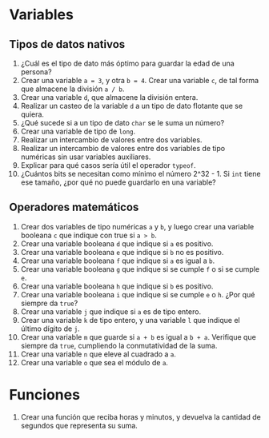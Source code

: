 # Variables

## Tipos de datos nativos

1. ¿Cuál es el tipo de dato más óptimo para guardar la edad de una persona?
2. Crear una variable `a = 3`, y otra `b = 4`. Crear una variable `c`, de tal forma que almacene la división `a / b`.
3. Crear una variable `d`, que almacene la división entera.
4. Realizar un casteo de la variable `d` a un tipo de dato flotante que se quiera.
5. ¿Qué sucede si a un tipo de dato `char` se le suma un número?
6. Crear una variable de tipo de `long`.
7. Realizar un intercambio de valores entre dos variables.
8. Realizar un intercambio de valores entre dos variables de tipo numéricas sin usar variables auxiliares.
9. Explicar para qué casos sería útil el operador `typeof`.
10. ¿Cuántos bits se necesitan como mínimo el número 2^32 - 1. Si `int` tiene ese tamaño, ¿por qué no puede guardarlo en una variable?

## Operadores matemáticos

1. Crear dos variables de tipo numéricas `a` y `b`, y luego crear una variable booleana `c` que indique con true si `a > b`.
2. Crear una variable booleana `d` que indique si `a` es positivo.
3. Crear una variable booleana `e` que indique si `b` no es positivo.
4. Crear una variable booleana `f` que indique si `a` es igual a `b`.
5. Crear una variable booleana `g` que indique si se cumple `f` o si se cumple `e`.
6. Crear una variable booleana `h` que indique si `b` es positivo.
7. Crear una variable booleana `i` que indique si se cumple `e` o `h`. ¿Por qué siempre da `true`?
8. Crear una variable `j` que indique si `a` es de tipo entero.
9. Crear una variable `k` de tipo entero, y una variable `l` que indique el último dígito de `j`.
10. Crear una variable `m` que guarde si `a + b` es igual a `b + a`. Verifique que siempre da `true`, cumpliendo la conmutatividad de la suma.
11. Crear una variable `n` que eleve al cuadrado a `a`.
12. Crear una variable `o` que sea el módulo de `a`.

# Funciones

1. Crear una función que reciba horas y minutos, y devuelva la cantidad de segundos que representa su suma.
